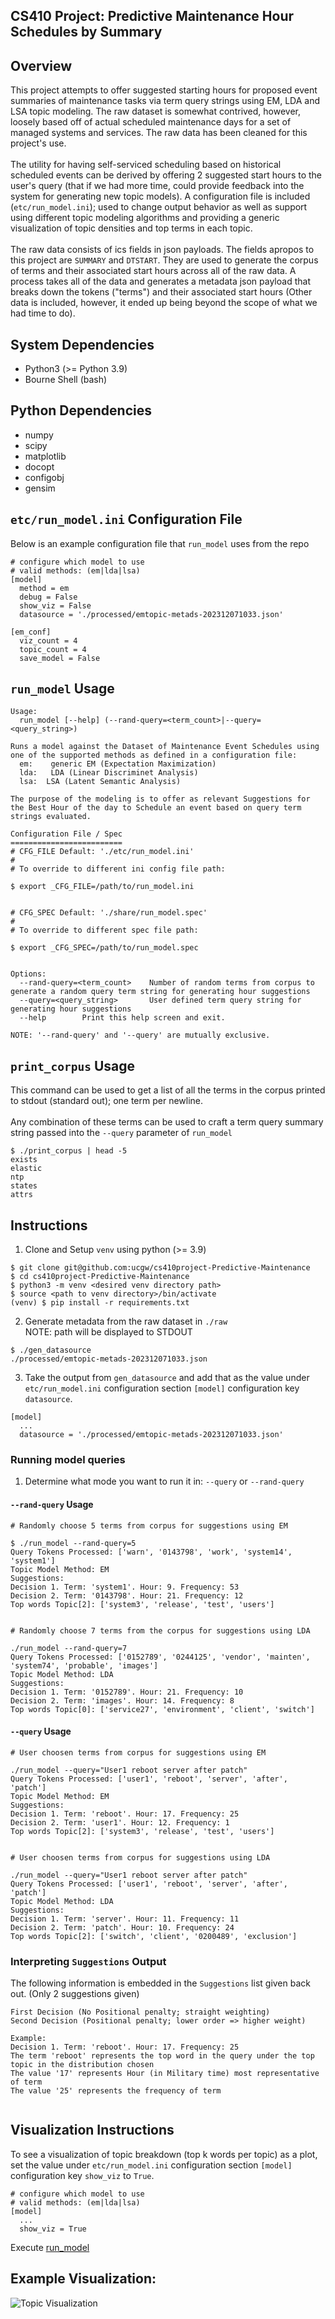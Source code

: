 ## CS410 Project: Predictive Maintenance Hour Schedules by Summary


## Overview
This project attempts to offer suggested starting hours for proposed event summaries of maintenance tasks via term query strings using EM, LDA and LSA topic modeling. The raw dataset is somewhat contrived, however, loosely based off of actual scheduled maintenance days for a set of managed systems and services. The raw data has been cleaned for this project's use.
<br>
<br>
The utility for having self-serviced scheduling based on historical scheduled events can be derived by offering 2 suggested start hours to the user's query (that if we had more time, could provide feedback into the system for generating new topic models). A configuration file is included (`etc/run_model.ini`); used to change output behavior as well as support using different topic modeling algorithms and providing a generic visualization of topic densities and top terms in each topic.
<br>
<br>
The raw data consists of ics fields in json payloads. The fields apropos to this project are `SUMMARY` and `DTSTART`. They are used to generate the corpus of terms and their associated start hours across all of the raw data. A process takes all of the data and generates a metadata json payload that breaks down the tokens ("terms") and their associated start hours (Other data is included, however, it ended up being beyond the scope of what we had time to do).

## System Dependencies
* Python3   (>= Python 3.9)
* Bourne Shell   (bash)

## Python Dependencies
* numpy
* scipy
* matplotlib
* docopt
* configobj
* gensim

## `etc/run_model.ini` Configuration File
Below is an example configuration file that `run_model` uses from the repo
```
# configure which model to use
# valid methods: (em|lda|lsa)
[model]
  method = em
  debug = False
  show_viz = False
  datasource = './processed/emtopic-metads-202312071033.json'

[em_conf]
  viz_count = 4
  topic_count = 4
  save_model = False
```

## `run_model` Usage
```
Usage:
  run_model [--help] (--rand-query=<term_count>|--query=<query_string>)

Runs a model against the Dataset of Maintenance Event Schedules using one of the supported methods as defined in a configuration file:
  em:    generic EM (Expectation Maximization)
  lda:   LDA (Linear Discriminet Analysis)
  lsa:  LSA (Latent Semantic Analysis)

The purpose of the modeling is to offer as relevant Suggestions for the Best Hour of the day to Schedule an event based on query term strings evaluated.

Configuration File / Spec
=========================
# CFG_FILE Default: './etc/run_model.ini'
#
# To override to different ini config file path:

$ export _CFG_FILE=/path/to/run_model.ini


# CFG_SPEC Default: './share/run_model.spec'
#
# To override to different spec file path:

$ export _CFG_SPEC=/path/to/run_model.spec


Options:
  --rand-query=<term_count>    Number of random terms from corpus to generate a random query term string for generating hour suggestions
  --query=<query_string>       User defined term query string for generating hour suggestions
  --help        Print this help screen and exit.

NOTE: '--rand-query' and '--query' are mutually exclusive.
```

## `print_corpus` Usage
This command can be used to get a list of all the terms in the corpus printed to stdout (standard out); one term per newline.
<br>
<br>
Any combination of these terms can be used to craft a term query summary string passed into the `--query` parameter of `run_model`
```
$ ./print_corpus | head -5
exists
elastic
ntp
states
attrs
```

## Instructions
1) Clone and Setup `venv` using python (>= 3.9)
```
$ git clone git@github.com:ucgw/cs410project-Predictive-Maintenance
$ cd cs410project-Predictive-Maintenance
$ python3 -m venv <desired venv directory path>
$ source <path to venv directory>/bin/activate
(venv) $ pip install -r requirements.txt
```

2) Generate metadata from the raw dataset in `./raw`<br>
NOTE: path will be displayed to STDOUT

```
$ ./gen_datasource
./processed/emtopic-metads-202312071033.json
```

3) Take the output from `gen_datasource` and add that as the value under `etc/run_model.ini` configuration section `[model]` configuration key `datasource`.

```
[model]
  ...
  datasource = './processed/emtopic-metads-202312071033.json'
```

### Running model queries
1) Determine what mode you want to run it in: `--query` or `--rand-query`

#### `--rand-query` Usage
```
# Randomly choose 5 terms from corpus for suggestions using EM

$ ./run_model --rand-query=5
Query Tokens Processed: ['warn', '0143798', 'work', 'system14', 'system1']
Topic Model Method: EM
Suggestions:
Decision 1. Term: 'system1'. Hour: 9. Frequency: 53 
Decision 2. Term: '0143798'. Hour: 21. Frequency: 12 
Top words Topic[2]: ['system3', 'release', 'test', 'users']


# Randomly choose 7 terms from the corpus for suggestions using LDA

./run_model --rand-query=7
Query Tokens Processed: ['0152789', '0244125', 'vendor', 'mainten', 'system74', 'probable', 'images']
Topic Model Method: LDA
Suggestions:
Decision 1. Term: '0152789'. Hour: 21. Frequency: 10 
Decision 2. Term: 'images'. Hour: 14. Frequency: 8 
Top words Topic[0]: ['service27', 'environment', 'client', 'switch']
```

#### `--query` Usage
```
# User choosen terms from corpus for suggestions using EM

./run_model --query="User1 reboot server after patch"
Query Tokens Processed: ['user1', 'reboot', 'server', 'after', 'patch']
Topic Model Method: EM
Suggestions:
Decision 1. Term: 'reboot'. Hour: 17. Frequency: 25 
Decision 2. Term: 'user1'. Hour: 12. Frequency: 1 
Top words Topic[2]: ['system3', 'release', 'test', 'users']


# User choosen terms from corpus for suggestions using LDA

./run_model --query="User1 reboot server after patch"
Query Tokens Processed: ['user1', 'reboot', 'server', 'after', 'patch']
Topic Model Method: LDA
Suggestions:
Decision 1. Term: 'server'. Hour: 11. Frequency: 11
Decision 2. Term: 'patch'. Hour: 10. Frequency: 24
Top words Topic[2]: ['switch', 'client', '0200489', 'exclusion']
```

### Interpreting `Suggestions` Output
The following information is embedded in the `Suggestions` list given back out. (Only 2 suggestions given)
```
First Decision (No Positional penalty; straight weighting)
Second Decision (Positional penalty; lower order => higher weight)

Example:
Decision 1. Term: 'reboot'. Hour: 17. Frequency: 25 
The term 'reboot' represents the top word in the query under the top topic in the distribution chosen
The value '17' represents Hour (in Military time) most representative of term
The value '25' represents the frequency of term
  
```

## Visualization Instructions
To see a visualization of topic breakdown (top k words per topic) as a plot, set the value under `etc/run_model.ini` configuration section `[model]` configuration key `show_viz` to `True`.
```
# configure which model to use
# valid methods: (em|lda|lsa)
[model]
  ...
  show_viz = True

```

Execute [run_model](#running-model-queries)

## Example Visualization:
![Topic Visualization](https://github.com/ucgw/cs410project-Predictive-Maintenance/blob/main/images/Figure_1.png?raw=true)
